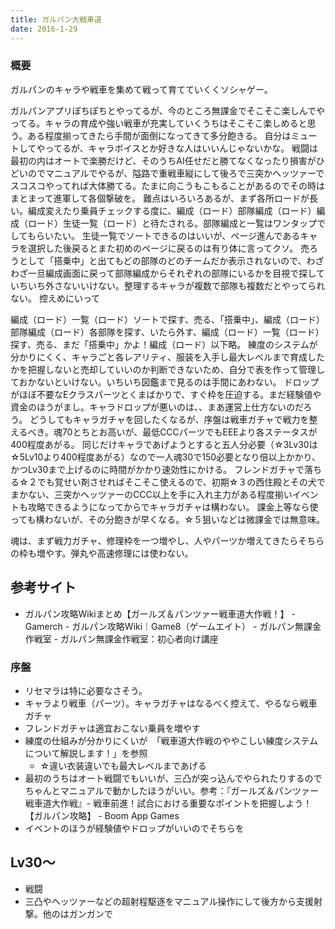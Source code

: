 ```yaml
---
title: ガルパン大戦車道
date: 2016-1-29
---
```


### 概要
ガルパンのキャラや戦車を集めて戦って育てていくくソシャゲー。

ガルパンアプリぽちぽちとやってるが、今のところ無課金でそこそこ楽しんでやってる。キャラの育成や強い戦車が充実していくうちはそこそこ楽しめると思う。ある程度揃ってきたら手間が面倒になってきて多分飽きる。 自分はミュートしてやってるが、キャラボイスとか好きな人はいいんじゃないかな。 戦闘は最初の内はオートで楽勝だけど、そのうちAI任せだと勝てなくなったり損害がひどいのでマニュアルでやるが、隘路で重戦車縦にして後ろで三突かヘッツァーでスコスコやってれば大体勝てる。たまに向こうもこもることがあるのでその時はまとまって進軍して各個撃破を。 難点はいろいろあるが、まず各所ロードが長い。編成変えたり乗員チェックする度に、編成（ロード）部隊編成（ロード）編成（ロード）生徒一覧（ロード）と待たされる。部隊編成と一覧はワンタップでしてもらいたい。 生徒一覧でソートできるのはいいが、ページ進んであるキャラを選択した後戻るとまた初めのページに戻るのは有り体に言ってクソ。 売ろうとして「搭乗中」と出てもどの部隊のどのチームだか表示されないので、わざわざ一旦編成画面に戻って部隊編成からそれぞれの部隊にいるかを目視で探していちいち外さないいけない。整理するキャラが複数で部隊も複数だとやってられない。 控えめにいって

編成（ロード）一覧（ロード）ソートで探す、売る、「搭乗中」、編成（ロード）部隊編成（ロード）各部隊を探す、いたら外す、編成（ロード）一覧（ロード）探す、売る、まだ「搭乗中」かよ！編成（ロード）以下略。 練度のシステムが分かりにくく、キャラごと各レアリティ、服装を入手し最大レベルまで育成したかを把握しないと売却していいのか判断できないため、自分で表を作って管理しておかないといけない。いちいち図鑑まで見るのは手間にあわない。 ドロップがほぼ不要なEクラスパーツとくまばかりで、すぐ枠を圧迫する。まだ経験値や資金のほうがまし。キャラドロップが悪いのは、、まあ運営上仕方ないのだろう。 どうしてもキャラガチャを回したくなるが、序盤は戦車ガチャで戦力を整えるべき。魂70とちとお高いが、最低CCCパーツでもEEEより各ステータスが400程度あがる。 同じだけキャラであげようとすると五人分必要（☆3Lv30は☆5Lv10より400程度あがる）なので一人魂30で150必要となり倍以上かかり、かつLv30まで上げるのに時間がかかり速効性にかける。 フレンドガチャで落ちる☆２でも覚せい剤させればそこそこ使えるので、初期☆３の西住殿とその犬でまかない、三突かヘッツァーのCCC以上を手に入れ主力がある程度揃いイベントも攻略できるようになってからでキャラガチャは構わない。 課金上等なら使っても構わないが、その分飽きが早くなる。☆５狙いなどは微課金では無意味。

魂は、まず戦力ガチャ、修理枠を一つ増やし、人やパーツか増えてきたらそちらの枠も増やす。弾丸や高速修理には使わない。

## 参考サイト
- ガルパン攻略Wikiまとめ【ガールズ＆パンツァー戦車道大作戦！】 - Gamerch - ガルパン攻略Wiki｜Game8（ゲームエイト） - ガルパン無課金作戦室 - ガルパン無課金作戦室：初心者向け講座

### 序盤
- リセマラは特に必要なさそう。
- キャラより戦車（パーツ）。キャラガチャはなるべく控えて、やるなら戦車ガチャ
- フレンドガチャは適宜おこない乗員を増やす
- 練度の仕組みが分かりにくいが　「戦車道大作戦のややこしい練度システムについて解説します！」を参照
  - ☆違い衣装違いでも最大レベルまであげる
- 最初のうちはオート戦闘でもいいが、三凸が突っ込んでやられたりするのでちゃんとマニュアルで動かしたほうがいい。参考：『ガールズ＆パンツァー 戦車道大作戦』- 戦車前進！試合における重要なポイントを把握しよう！【ガルパン攻略】 - Boom App Games
- イベントのほうが経験値やドロップがいいのでそちらを

## Lv30～
- 戦闘
- 三凸やヘッツァーなどの超射程駆逐をマニュアル操作にして後方から支援射撃。他のはガンガンで
